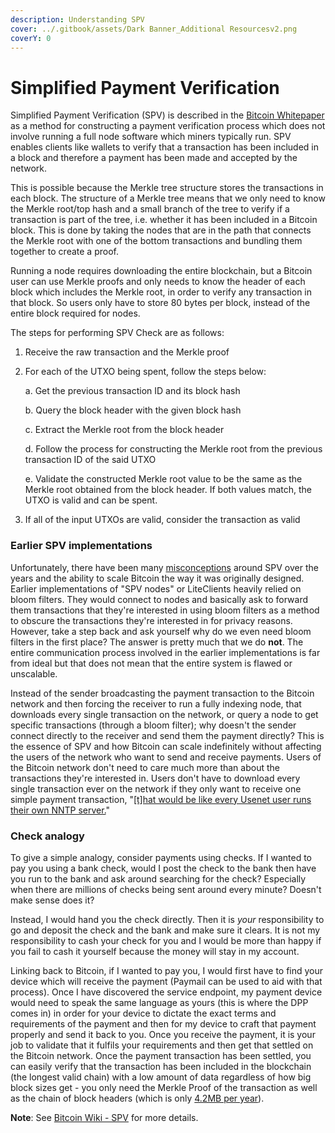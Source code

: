 ```yaml
---
description: Understanding SPV
cover: ../.gitbook/assets/Dark Banner_Additional Resourcesv2.png
coverY: 0
---
```


# Simplified Payment Verification

Simplified Payment Verification (SPV) is described in the [Bitcoin Whitepaper](https://craigwright.net/bitcoin-white-paper.pdf) as a method for constructing a payment verification process which does not involve running a full node software which miners typically run. SPV enables clients like wallets to verify that a transaction has been included in a block and therefore a payment has been made and accepted by the network.

This is possible because the Merkle tree structure stores the transactions in each block. The structure of a Merkle tree means that we only need to know the Merkle root/top hash and a small branch of the tree to verify if a transaction is part of the tree, i.e. whether it has been included in a Bitcoin block. This is done by taking the nodes that are in the path that connects the Merkle root with one of the bottom transactions and bundling them together to create a proof.

Running a node requires downloading the entire blockchain, but a Bitcoin user can use Merkle proofs and only needs to know the header of each block which includes the Merkle root, in order to verify any transaction in that block. So users only have to store 80 bytes per block, instead of the entire block required for nodes.

The steps for performing SPV Check are as follows:

1. Receive the raw transaction and the Merkle proof
2.  For each of the UTXO being spent, follow the steps below:

    a. Get the previous transaction ID and its block hash

    b. Query the block header with the given block hash

    c. Extract the Merkle root from the block header

    d. Follow the process for constructing the Merkle root from the previous transaction ID of the said UTXO

    e. Validate the constructed Merkle root value to be the same as the Merkle root obtained from the block header. If both values match, the UTXO is valid and can be spent.
3. If all of the input UTXOs are valid, consider the transaction as valid

### **Earlier SPV implementations**

Unfortunately, there have been many [misconceptions](https://blog.lopp.net/could-spv-support-a-billion-bitcoin-users-sizing-up-a-scaling-claim/) around SPV over the years and the ability to scale Bitcoin the way it was originally designed. Earlier implementations of "SPV nodes" or LiteClients heavily relied on bloom filters. They would connect to nodes and basically ask to forward them transactions that they're interested in using bloom filters as a method to obscure the transactions they're interested in for privacy reasons. However, take a step back and ask yourself why do we even need bloom filters in the first place? The answer is pretty much that we do **not**. The entire communication process involved in the earlier implementations is far from ideal but that does not mean that the entire system is flawed or unscalable.

Instead of the sender broadcasting the payment transaction to the Bitcoin network and then forcing the receiver to run a fully indexing node, that downloads every single transaction on the network, or query a node to get specific transactions (through a bloom filter); why doesn't the sender connect directly to the receiver and send them the payment directly? This is the essence of SPV and how Bitcoin can scale indefinitely without affecting the users of the network who want to send and receive payments. Users of the Bitcoin network don't need to care much more than about the transactions they're interested in. Users don't have to download every single transaction ever on the network if they only want to receive one simple payment transaction, "[\[t\]hat would be like every Usenet user runs their own NNTP server.](https://bitcointalk.org/index.php?topic=532.msg6269#msg6269)"

### Check analogy

To give a simple analogy, consider payments using checks. If I wanted to pay you using a bank check, would I post the check to the bank then have you run to the bank and ask around searching for the check? Especially when there are millions of checks being sent around every minute? Doesn't make sense does it?

Instead, I would hand you the check directly. Then it is _your_ responsibility to go and deposit the check and the bank and make sure it clears. It is not my responsibility to cash your check for you and I would be more than happy if you fail to cash it yourself because the money will stay in my account.

Linking back to Bitcoin, if I wanted to pay you, I would first have to find your device which will receive the payment (Paymail can be used to aid with that process). Once I have discovered the service endpoint, my payment device would need to speak the same language as yours (this is where the DPP comes in) in order for your device to dictate the exact terms and requirements of the payment and then for my device to craft that payment properly and send it back to you. Once you receive the payment, it is your job to validate that it fulfils your requirements and then get that settled on the Bitcoin network. Once the payment transaction has been settled, you can easily verify that the transaction has been included in the blockchain (the longest valid chain) with a low amount of data regardless of how big block sizes get - you only need the Merkle Proof of the transaction as well as the chain of block headers (which is only [4.2MB per year](https://bitcoinsv.io/bitcoin.pdf)).

**Note**: See [Bitcoin Wiki - SPV](https://wiki.bitcoinsv.io/index.php/Simplified\_Payment\_Verification) for more details.
